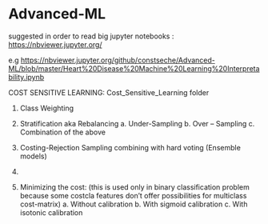 # Advanced-ML
suggested in order to read big jupyter notebooks : https://nbviewer.jupyter.org/

e.g https://nbviewer.jupyter.org/github/constseche/Advanced-ML/blob/master/Heart%20Disease%20Machine%20Learning%20Interpretability.ipynb


COST SENSITIVE LEARNING: Cost_Sensitive_Learning folder

1.	Class Weighting

3.	Stratification aka Rebalancing
  a.	Under-Sampling 
  b.	Over – Sampling
  c.	Combination of the above 
  
3.	Costing-Rejection Sampling combining with hard voting (Ensemble models)
4.	
5.	Minimizing the cost: (this is used only in binary classification problem because some costcla       features don’t offer possibilities for multiclass cost-matrix)
  a.	Without calibration
  b.	With sigmoid calibration 
  c.	With isotonic calibration


